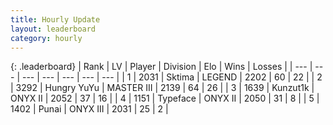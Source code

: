 ```yaml
---
title: Hourly Update
layout: leaderboard
category: hourly
---
```


{: .leaderboard}
| Rank | LV | Player | Division | Elo | Wins | Losses |
| --- | --- | --- | --- | --- | --- | --- |
| <span data-change="0">1</span> | 2031 | <span title="ID: 353063">Sktima</span> | LEGEND | <span data-change="0">2202</span> | <span data-change="0">60</span> | <span data-change="0">22</span> |
| <span data-change="0">2</span> | 3292 | <span title="ID: 164871">Hungry YuYu</span> | MASTER III | <span data-change="-17">2139</span> | <span data-change="2">64</span> | <span data-change="3">26</span> |
| <span data-change="6">3</span> | 1639 | <span title="ID: 392407">Kunzut1k</span> | ONYX II | <span data-change="34">2052</span> | <span data-change="2">37</span> | <span data-change="0">16</span> |
| <span data-change="-1">4</span> | 1151 | <span title="ID: 628233">Typeface</span> | ONYX II | <span data-change="0">2050</span> | <span data-change="0">31</span> | <span data-change="0">8</span> |
| <span data-change="0">5</span> | 1402 | <span title="ID: 361226">Punai</span> | ONYX III | <span data-change="0">2031</span> | <span data-change="0">25</span> | <span data-change="0">2</span> |